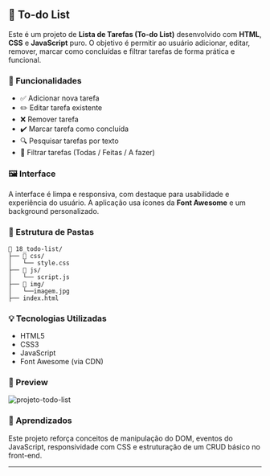 ## 📝 To-do List

Este é um projeto de **Lista de Tarefas (To-do List)** desenvolvido com **HTML**, **CSS** e **JavaScript** puro. O objetivo é permitir ao usuário adicionar, editar, remover, marcar como concluídas e filtrar tarefas de forma prática e funcional.

### 🚀 Funcionalidades

* ✅ Adicionar nova tarefa
* ✏️ Editar tarefa existente
* ❌ Remover tarefa
* ✔️ Marcar tarefa como concluída
* 🔍 Pesquisar tarefas por texto
* 📂 Filtrar tarefas (Todas / Feitas / A fazer)

### 🖼️ Interface

A interface é limpa e responsiva, com destaque para usabilidade e experiência do usuário. A aplicação usa ícones da **Font Awesome** e um background personalizado.

### 📁 Estrutura de Pastas

```
📁 18_todo-list/
├── 📁 css/
│   └── style.css
├── 📁 js/
│   └── script.js
├── 📁 img/
│   └──imagem.jpg
├── index.html
```

### 💡 Tecnologias Utilizadas

* HTML5
* CSS3
* JavaScript
* Font Awesome (via CDN)

### 📸 Preview

![projeto-todo-list](https://github.com/user-attachments/assets/ed329055-1895-40fe-a82a-0ba76bc14379)


### 🧠 Aprendizados

Este projeto reforça conceitos de manipulação do DOM, eventos do JavaScript, responsividade com CSS e estruturação de um CRUD básico no front-end.

---
